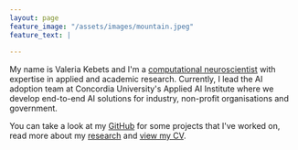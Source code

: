 ```yaml
---
layout: page
feature_image: "/assets/images/mountain.jpeg"
feature_text: |
  
---
```

My name is Valeria Kebets and I'm a [computational neuroscientist](https://valkebets.github.io/about/) with expertise in applied and academic research. Currently, I lead the AI adoption team at Concordia University's Applied AI Institute where we develop end-to-end AI solutions for industry, non-profit organisations and government. 

You can take a look at my [GitHub](https://github.com/valkebets) for some projects that I've worked on, read more about my [research](https://valkebets.github.io/research/) and [view my CV](https://valkebets.github.io/cv/).
